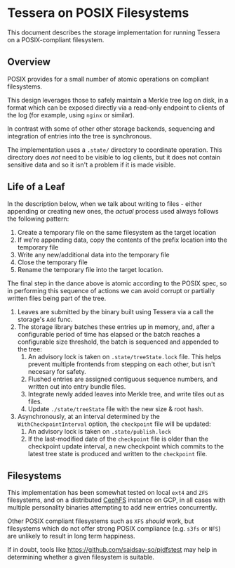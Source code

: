 # Tessera on POSIX Filesystems

This document describes the storage implementation for running Tessera on a POSIX-compliant filesystem.

## Overview

POSIX provides for a small number of atomic operations on compliant filesystems.

This design leverages those to safely maintain a Merkle tree log on disk, in a format
which can be exposed directly via a read-only endpoint to clients of the log (for example,
using `nginx` or similar).

In contrast with some of other other storage backends, sequencing and integration of entries into
the tree is synchronous.

The implementation uses a `.state/` directory to coordinate operation.
This directory does _not_ need to be visible to log clients, but it does not contain sensitive
data and so it isn't a problem if it is made visible.

## Life of a Leaf

In the description below, when we talk about writing to files - either appending or creating new ones,
the _actual_ process used always follows the following pattern:
1. Create a temporary file on the same filesystem as the target location
1. If we're appending data, copy the contents of the prefix location into the temporary file
1. Write any new/additional data into the temporary file
1. Close the temporary file
1. Rename the temporary file into the target location.

The final step in the dance above is atomic according to the POSIX spec, so in performing this sequence
of actions we can avoid corrupt or partially written files being part of the tree.

1. Leaves are submitted by the binary built using Tessera via a call the storage's `Add` func.
1. The storage library batches these entries up in memory, and, after a configurable period of time has elapsed
   or the batch reaches a configurable size threshold, the batch is sequenced and appended to the tree:
   1. An advisory lock is taken on `.state/treeState.lock` file.
      This helps prevent multiple frontends from stepping on each other, but isn't necesary for safety.
   1. Flushed entries are assigned contiguous sequence numbers, and written out into entry bundle files.
   1. Integrate newly added leaves into Merkle tree, and write tiles out as files.
   1. Update `./state/treeState` file with the new size & root hash.
1. Asynchronously, at an interval determined by the `WithCheckpointInterval` option, the `checkpoint` file
will be updated:
   1. An advisory lock is taken on `.state/publish.lock`
   1. If the last-modified date of the `checkpoint` file is older than the checkpoint update interval,
      a new checkpoint which commits to the latest tree state is produced and written to the `checkpoint`
      file.

## Filesystems

This implementation has been somewhat tested on local `ext4` and `ZFS` filesystems, and on a distributed
[CephFS](https://docs.ceph.com/en/reef/cephfs/) instance on GCP, in all cases with multiple
personality binaries attempting to add new entries concurrently.

Other POSIX compliant filesystems such as `XFS` _should_ work, but filesystems which do not offer strong
POSIX compliance (e.g. `s3fs` or `NFS`) are unlikely to result in long term happiness.

If in doubt, tools like https://github.com/saidsay-so/pjdfstest may help in determining whether a given
filesystem is suitable.
